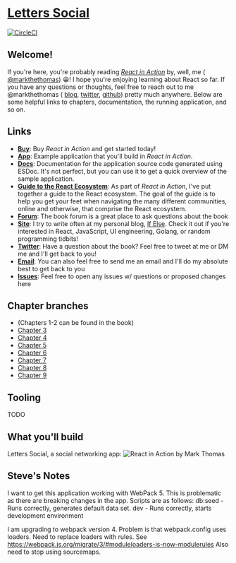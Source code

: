 # [Letters Social](https://ifelse.io/book)

[![CircleCI](https://circleci.com/gh/react-in-action/letters-social.svg?style=svg)](https://circleci.com/gh/react-in-action/letters-social)

Welcome!
-------
If you're here, you're probably reading [_React in Action_](https://ifelse.io/book) by, well, me ( [@markthethomas](https://github.com/markthethomas)) 😀! I hope you're enjoying learning about React so far. If you have any questions or thoughts, feel free to reach out to me @markthethomas ( [blog](https://ifelse.io), [twitter](https://twitter.com/MarkTheThomas), [github](https://github.com/markthethomas)) pretty much anywhere. Below are some helpful links to chapters, documentation, the running application, and so on.

Links
------
- [**Buy**](https://ifelse.io/book): Buy _React in Action_ and get started today!
- [**App**](https://social.react.sh): Example application that you'll build in _React in Action_.
- [**Docs**](https://docs.react.sh): Documentation for the application source code generated using ESDoc. It's not perfect, but you can use it to get a quick overview of the sample application.
- [**Guide to the React Ecosystem**](/react-ecosystem): As part of _React in Action_, I've put together a guide to the React ecosystem. The goal of the guide is to help you get your feet when navigating the many different communities, online and otherwise, that comprise the React ecosystem.
- [**Forum**](https://forums.manning.com/forums/react-in-action): The book forum is a great place to ask questions about the book
- [**Site**](https://ifelse.io): I try to write often at my personal blog, <a href="https://ifelse.io" target="_blank" rel="noopener noreferrer">If Else</a>. Check it out if you're interested in React, JavaScript, UI engineering, Golang, or random programming tidbits!
- [**Twitter**](https://twitter.com/markthethomas): Have a question about the book? Feel free to tweet at me or DM me and I'll get back to you!
- <b><a href="mailto:hello@ifelse.io">Email</a></b>: You can also feel free to send me an email and I'll do my absolute best to get back to you
- [**Issues**](https://github.com/react-in-action/letters-social/issues/new): Feel free to open any issues w/ questions or proposed changes here

Chapter branches
------
- (Chapters 1-2 can be found in the book)
- [Chapter 3](https://github.com/react-in-action/letters-social/tree/chapter-3)
- [Chapter 4](https://github.com/react-in-action/letters-social/tree/chapter-4)
- [Chapter 5](https://github.com/react-in-action/letters-social/tree/chapter-5)
- [Chapter 6](https://github.com/react-in-action/letters-social/tree/chapter-6)
- [Chapter 7](https://github.com/react-in-action/letters-social/tree/chapter-7)
- [Chapter 8](https://github.com/react-in-action/letters-social/tree/chapter-8)
- [Chapter 9](https://github.com/react-in-action/letters-social/tree/chapter-9)

Tooling
------
TODO

What you'll build
------
Letters Social, a social networking app:
![React in Action by Mark Thomas](https://cdn.ifelse.io/images/letters-social-screencap.png)

Steve's Notes
------
I want to get this application working with WebPack 5.
This is problematic as there are breaking changes in the app.
Scripts are as follows:
db:seed - Runs correctly, generates default data set.
dev - Runs correctly, starts development environment

I am upgrading to webpack version 4.
Problem is that webpack.config uses loaders. Need to replace loaders with rules.
See https://webpack.js.org/migrate/3/#moduleloaders-is-now-modulerules
Also need to stop using sourcemaps.
